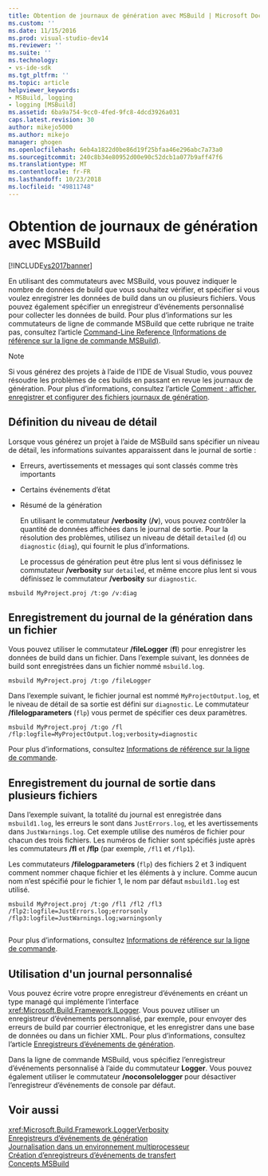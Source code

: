 ```yaml
---
title: Obtention de journaux de génération avec MSBuild | Microsoft Docs
ms.custom: ''
ms.date: 11/15/2016
ms.prod: visual-studio-dev14
ms.reviewer: ''
ms.suite: ''
ms.technology:
- vs-ide-sdk
ms.tgt_pltfrm: ''
ms.topic: article
helpviewer_keywords:
- MSBuild, logging
- logging [MSBuild]
ms.assetid: 6ba9a754-9cc0-4fed-9fc8-4dcd3926a031
caps.latest.revision: 30
author: mikejo5000
ms.author: mikejo
manager: ghogen
ms.openlocfilehash: 6eb4a1822d0be86d19f25bfaa46e296abc7a73a0
ms.sourcegitcommit: 240c8b34e80952d00e90c52dcb1a077b9aff47f6
ms.translationtype: MT
ms.contentlocale: fr-FR
ms.lasthandoff: 10/23/2018
ms.locfileid: "49811748"
---
```

# <a name="obtaining-build-logs-with-msbuild"></a>Obtention de journaux de génération avec MSBuild
[!INCLUDE[vs2017banner](../includes/vs2017banner.md)]

  
En utilisant des commutateurs avec MSBuild, vous pouvez indiquer le nombre de données de build que vous souhaitez vérifier, et spécifier si vous voulez enregistrer les données de build dans un ou plusieurs fichiers. Vous pouvez également spécifier un enregistreur d’événements personnalisé pour collecter les données de build. Pour plus d’informations sur les commutateurs de ligne de commande MSBuild que cette rubrique ne traite pas, consultez l’article [Command-Line Reference (Informations de référence sur la ligne de commande MSBuild)](../msbuild/msbuild-command-line-reference.md).  
  
> [!NOTE]
>  Si vous générez des projets à l’aide de l’IDE de Visual Studio, vous pouvez résoudre les problèmes de ces builds en passant en revue les journaux de génération. Pour plus d’informations, consultez l’article [Comment : afficher, enregistrer et configurer des fichiers journaux de génération](../ide/how-to-view-save-and-configure-build-log-files.md).  
  
## <a name="setting-the-level-of-detail"></a>Définition du niveau de détail  
 Lorsque vous générez un projet à l’aide de MSBuild sans spécifier un niveau de détail, les informations suivantes apparaissent dans le journal de sortie :  
  
- Erreurs, avertissements et messages qui sont classés comme très importants  
  
- Certains événements d’état  
  
- Résumé de la génération  
  
  En utilisant le commutateur **/verbosity** (**/v**), vous pouvez contrôler la quantité de données affichées dans le journal de sortie. Pour la résolution des problèmes, utilisez un niveau de détail `detailed` (`d`) ou `diagnostic` (`diag`), qui fournit le plus d’informations.  
  
  Le processus de génération peut être plus lent si vous définissez le commutateur **/verbosity** sur `detailed`, et même encore plus lent si vous définissez le commutateur **/verbosity** sur `diagnostic`.  
  
```  
msbuild MyProject.proj /t:go /v:diag  
```  
  
## <a name="saving-the-build-log-to-a-file"></a>Enregistrement du journal de la génération dans un fichier  
 Vous pouvez utiliser le commutateur **/fileLogger** (**fl**) pour enregistrer les données de build dans un fichier. Dans l’exemple suivant, les données de build sont enregistrées dans un fichier nommé `msbuild.log`.  
  
```  
msbuild MyProject.proj /t:go /fileLogger  
```  
  
 Dans l’exemple suivant, le fichier journal est nommé `MyProjectOutput.log`, et le niveau de détail de sa sortie est défini sur `diagnostic`. Le commutateur **/filelogparameters** (`flp`) vous permet de spécifier ces deux paramètres.  
  
```  
msbuild MyProject.proj /t:go /fl /flp:logfile=MyProjectOutput.log;verbosity=diagnostic  
```  
  
 Pour plus d’informations, consultez [Informations de référence sur la ligne de commande](../msbuild/msbuild-command-line-reference.md).  
  
## <a name="saving-the-log-output-to-multiple-files"></a>Enregistrement du journal de sortie dans plusieurs fichiers  
 Dans l’exemple suivant, la totalité du journal est enregistrée dans `msbuild1.log`, les erreurs le sont dans `JustErrors.log`, et les avertissements dans `JustWarnings.log`. Cet exemple utilise des numéros de fichier pour chacun des trois fichiers. Les numéros de fichier sont spécifiés juste après les commutateurs **/fl** et **/flp** (par exemple, `/fl1` et `/flp1`).  
  
 Les commutateurs **/filelogparameters** (`flp`) des fichiers 2 et 3 indiquent comment nommer chaque fichier et les éléments à y inclure. Comme aucun nom n’est spécifié pour le fichier 1, le nom par défaut `msbuild1.log` est utilisé.  
  
```  
msbuild MyProject.proj /t:go /fl1 /fl2 /fl3 /flp2:logfile=JustErrors.log;errorsonly /flp3:logfile=JustWarnings.log;warningsonly  
  
```  
  
 Pour plus d’informations, consultez [Informations de référence sur la ligne de commande](../msbuild/msbuild-command-line-reference.md).  
  
## <a name="using-a-custom-logger"></a>Utilisation d'un journal personnalisé  
 Vous pouvez écrire votre propre enregistreur d’événements en créant un type managé qui implémente l’interface <xref:Microsoft.Build.Framework.ILogger>. Vous pouvez utiliser un enregistreur d’événements personnalisé, par exemple, pour envoyer des erreurs de build par courrier électronique, et les enregistrer dans une base de données ou dans un fichier XML. Pour plus d’informations, consultez l’article [Enregistreurs d’événements de génération](../msbuild/build-loggers.md).  
  
 Dans la ligne de commande MSBuild, vous spécifiez l’enregistreur d’événements personnalisé à l’aide du commutateur **Logger**. Vous pouvez également utiliser le commutateur **/noconsolelogger** pour désactiver l’enregistreur d’événements de console par défaut.  
  
## <a name="see-also"></a>Voir aussi  
 <xref:Microsoft.Build.Framework.LoggerVerbosity>   
 [Enregistreurs d’événements de génération](../msbuild/build-loggers.md)   
 [Journalisation dans un environnement multiprocesseur](../msbuild/logging-in-a-multi-processor-environment.md)   
 [Création d’enregistreurs d’événements de transfert](../msbuild/creating-forwarding-loggers.md)   
 [Concepts MSBuild](../msbuild/msbuild-concepts.md)




